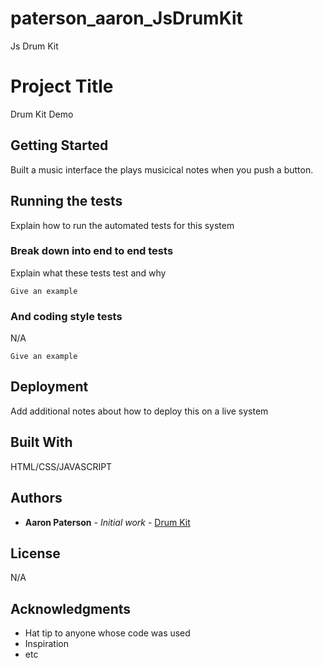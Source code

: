 # paterson_aaron_JsDrumKit
Js Drum Kit


# Project Title

Drum Kit Demo
## Getting Started

Built a music interface the plays musicical notes when you push a button.

## Running the tests

Explain how to run the automated tests for this system

### Break down into end to end tests

Explain what these tests test and why

```
Give an example
```

### And coding style tests

N/A

```
Give an example
```

## Deployment

Add additional notes about how to deploy this on a live system

## Built With

HTML/CSS/JAVASCRIPT

## Authors

* **Aaron Paterson** - *Initial work* - [Drum Kit](https://github.com/whoisaaronp)

## License

N/A

## Acknowledgments

* Hat tip to anyone whose code was used
* Inspiration
* etc